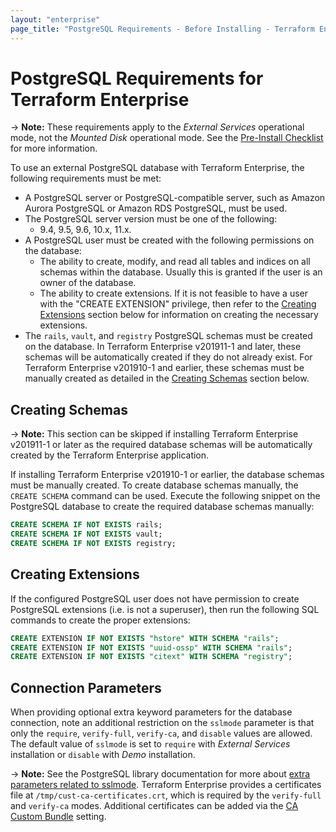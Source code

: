 ```yaml
---
layout: "enterprise"
page_title: "PostgreSQL Requirements - Before Installing - Terraform Enterprise"
---
```


# PostgreSQL Requirements for Terraform Enterprise

-> **Note:** These requirements apply to the *External Services* operational mode, not the *Mounted Disk* operational mode. See the [Pre-Install Checklist](./index.html) for more information.

To use an external PostgreSQL database with Terraform Enterprise, the following
requirements must be met:

* A PostgreSQL server or PostgreSQL-compatible server, such as Amazon Aurora PostgreSQL or Amazon RDS PostgreSQL, must be used.
* The PostgreSQL server version must be one of the following:
  * 9.4, 9.5, 9.6, 10.x, 11.x.
* A PostgreSQL user must be created with the following permissions on the database:
  * The ability to create, modify, and read all tables and indices on all schemas within the database. Usually this is granted if the user is an owner of the database.
  * The ability to create extensions. If it is not feasible to have a user with the "CREATE EXTENSION" privilege, then refer to the [Creating Extensions](#creating-extensions) section below for information on creating the necessary extensions.
* The `rails`, `vault`, and `registry` PostgreSQL schemas must be created on the database. In Terraform Enterprise v201911-1 and later, these schemas will be automatically created if they do not already exist. For Terraform Enterprise v201910-1 and earlier, these schemas must be manually created as detailed in the [Creating Schemas](#creating-schemas) section below.

## Creating Schemas

-> **Note:** This section can be skipped if installing Terraform Enterprise v201911-1 or later as the required database schemas will be automatically created by the Terraform Enterprise application.

If installing Terraform Enterprise v201910-1 or earlier, the database schemas
must be manually created. To create database schemas manually, the
`CREATE SCHEMA` command can be used. Execute the following snippet on the
PostgreSQL database to create the required database schemas manually:

```sql
CREATE SCHEMA IF NOT EXISTS rails;
CREATE SCHEMA IF NOT EXISTS vault;
CREATE SCHEMA IF NOT EXISTS registry;
```

## Creating Extensions

If the configured PostgreSQL user does not have permission to create PostgreSQL extensions
(i.e. is not a superuser), then run the following SQL commands to create the proper extensions:

```sql
CREATE EXTENSION IF NOT EXISTS "hstore" WITH SCHEMA "rails";
CREATE EXTENSION IF NOT EXISTS "uuid-ossp" WITH SCHEMA "rails";
CREATE EXTENSION IF NOT EXISTS "citext" WITH SCHEMA "registry";
```

## Connection Parameters

When providing optional extra keyword parameters for the database connection,
note an additional restriction on the `sslmode` parameter is that only the
`require`, `verify-full`, `verify-ca`, and `disable` values are allowed. The default value of `sslmode` is set to `require` with _External Services_ installation or `disable` with *Demo* installation.

-> **Note:** See the PostgreSQL library documentation for more about [extra parameters related to sslmode](https://www.postgresql.org/docs/9.6/libpq-ssl.html). Terraform Enterprise provides a certificates file at `/tmp/cust-ca-certificates.crt`, which is required by the `verify-full` and `verify-ca` modes. Additional certificates can be added via the [CA Custom Bundle](../install/installer.html#certificate-authority-ca-bundle) setting.
